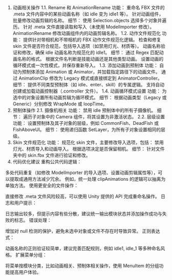1. 动画相关操作
1.1. Rename 和 AnimationRename
功能：
重命名 FBX 文件的 .meta 文件内容中的某些动画名称（如 idle 变为 idle1 等）。
针对动画组件，批量修改动画剪辑的名称。
细节：
使用 Selection.objects 选择多个对象并遍历。
针对 .meta 文件直接读取和写入（未使用 ModelImporter 修改）。
AnimationRename 修改动画组件内的动画剪辑名称。
1.2. 动作文件规范化
功能：
提供针对带相机和不带相机的 FBX 动作文件规范化逻辑。
检查和修复 skin 文件是否符合规范，包括导入选项（如禁用灯光、材质等）。
动画名称验证和修改，确保 idle 动画名称为规范化的 idle1。
细节：
通过 Regex 匹配动画名称的格式。
根据文件名判断是技能动画还是其他类型动画。
设置动画的循环模式或一次性模式，并保存重新导入。
1.3. 添加动画到预制体
功能：
自动为预制体添加 Animation 或 Animator，并加载指定路径下的动画文件。
通过 AnimationClip 修改为 Legacy 模式或直接绑定到 AnimatorController。
细节：
提供不同类型预制体（如 idle、enter、skill）的专属逻辑。
支持自动创建或加载动画控制器（.controller 文件）。
1.4. 动画循环模式设置
功能：
为选中的对象设置所有动画剪辑为循环模式。
细节：
根据动画类型（Legacy 或 Generic）分别修改 WrapMode 或 loopTime。
2. 预制体操作
2.1. 摄像机相关
功能：
禁用 idle 预制体中的所有子摄像机。
细节：
遍历子对象中的 Camera 组件，将其设置为非激活状态。
2.2. 层级设置
功能：
设置预制体及其子对象的层级，例如 CommonFish、DeadFish 或 FishAboveUI。
细节：
使用递归函数 SetLayer，为所有子对象设置相同的层级。
3. Skin 文件规范化
功能：
规范化 skin 文件，主要修改导入选项，包括：
禁用灯光、材质导入和动画导入。
根据选项决定是否保留相机。
细节：
针对文件夹中的 skin.fbx 文件进行验证和修改。
4. 代码优化建议
重构公共代码逻辑：

多处代码重复（如修改 ModelImporter 的导入选项、设置动画剪辑属性等），可以提取成通用方法减少冗余。
例如，统一处理 clipAnimations 的逻辑可以抽离为单独方法。
使用更安全的文件操作：

直接修改 .meta 文件风险较高，可以使用 Unity 提供的 API 完成重命名操作。
日志和用户提示：

日志输出较多，但提示内容有些分散，建议统一输出模块状态并添加操作成功与失败的标志。
错误处理：

增加对 null 检测的保护，避免未选中对象或文件不存在时导致异常。
正则表达式：

动画名称的正则验证较简单，建议完善匹配规则，例如 idle1, idle_1 等多种命名风格。
扩展菜单分组：

将菜单按模块分类，比如动画相关、预制体相关操作，使用 MenuItem 的分组功能提高用户体验。

